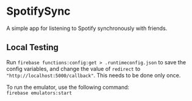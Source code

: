 # SpotifySync
A simple app for listening to Spotify synchronously with friends. 

## Local Testing
Run `firebase functions:config:get > .runtimeconfig.json` to save the config variables, and change the value of 
`redirect` to `"http://localhost:5000/callback"`. This needs to be done only once.

To run the emulator, use the following command:  
`firebase emulators:start`